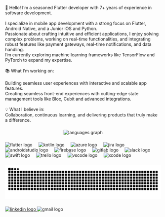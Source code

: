 <p align="left">👋 Hello! I’m a seasoned Flutter developer with 7+ years of experience in software development.<br><br>    I specialize in mobile app development with a strong focus on Flutter, Android Native, and a Junior iOS and Python.<br>    Passionate about crafting intuitive and efficient applications, I enjoy solving complex problems, working on real-time functionalities, and integrating robust features like payment     gateways, real-time notifications, and data handling.<br>    I’m currently exploring machine learning frameworks like TensorFlow and PyTorch to expand my expertise.<br><br>📚 What I’m working on:<br><br>    Building seamless user experiences with interactive and scalable app features.<br>    Creating seamless front-end experiences with cutting-edge state management tools like Bloc, Cubit and advanced integrations.<br><br>💡 What I believe in:<br>Collaboration, continuous learning, and delivering products that truly make a difference.</p>

###

 <div align="center">
  <!-- <img src="https://github-readme-stats.vercel.app/api?username=ShaimaBaasher&hide_title=false&hide_rank=false&show_icons=true&include_all_commits=true&count_private=true&disable_animations=false&theme=dracula&locale=en&hide_border=false&order=1" height="150" alt="stats graph"  /> -->

  <img src="https://github-readme-stats.vercel.app/api/top-langs?username=ShaimaBaasher&locale=en&hide_title=false&layout=compact&card_width=320&langs_count=5&theme=dracula&hide_border=false&order=2" height="150" alt="languages graph"  />
</div> 

###

<div align="left">
  <img src="https://cdn.jsdelivr.net/gh/devicons/devicon/icons/flutter/flutter-original.svg" height="40" alt="flutter logo"  />
  <img width="12" />
  <img src="https://cdn.jsdelivr.net/gh/devicons/devicon/icons/kotlin/kotlin-original.svg" height="40" alt="kotlin logo"  />
  <img width="12" />
  <img src="https://cdn.jsdelivr.net/gh/devicons/devicon/icons/azure/azure-original.svg" height="40" alt="azure logo"  />
  <img width="12" />
  <img src="https://cdn.jsdelivr.net/gh/devicons/devicon/icons/jira/jira-original.svg" height="40" alt="jira logo"  />
  <img width="12" />
  <img src="https://cdn.jsdelivr.net/gh/devicons/devicon/icons/androidstudio/androidstudio-original.svg" height="40" alt="androidstudio logo"  />
  <img width="12" />
  <img src="https://cdn.jsdelivr.net/gh/devicons/devicon/icons/firebase/firebase-plain.svg" height="40" alt="firebase logo"  />
  <img width="12" />
  <img src="https://cdn.jsdelivr.net/gh/devicons/devicon/icons/gitlab/gitlab-original.svg" height="40" alt="gitlab logo"  />
  <img width="12" />
  <img src="https://cdn.jsdelivr.net/gh/devicons/devicon/icons/slack/slack-original.svg" height="40" alt="slack logo"  />
  <img width="12" />
  <img src="https://cdn.jsdelivr.net/gh/devicons/devicon/icons/swift/swift-original.svg" height="40" alt="swift logo"  />
  <img width="12" />
  <img src="https://cdn.jsdelivr.net/gh/devicons/devicon/icons/trello/trello-plain.svg" height="40" alt="trello logo"  />
  <img width="12" />
  <img src="https://cdn.jsdelivr.net/gh/devicons/devicon/icons/vscode/vscode-original.svg" height="40" alt="vscode logo"  />
  <img width="12" />
  <img src="https://cdn.jsdelivr.net/gh/devicons/devicon/icons/xcode/xcode-original.svg" height="40" alt="xcode logo"  />
</div>

###

<img src="https://raw.githubusercontent.com/ShaimaBaasher/ShaimaBaasher/output/snake.svg" alt="Snake animation" />

###

<div align="left">
  <!-- LinkedIn icon links to your LinkedIn page -->
  <a href="https://www.linkedin.com/in/shaimabaasher/" target="_blank">
    <img src="https://raw.githubusercontent.com/maurodesouza/profile-readme-generator/master/src/assets/icons/social/linkedin/default.svg" width="52" height="40" alt="linkedin logo" />
  </a>
  <!-- Gmail icon copies email to clipboard -->
  <img src="https://raw.githubusercontent.com/maurodesouza/profile-readme-generator/master/src/assets/icons/social/gmail/default.svg" width="52" height="40" alt="gmail logo" style="cursor: pointer;" onclick="copyEmail()" />
  </div>

<script>
  function copyEmail() {
    const email = "shaima.baasher@gmail.com"; // Replace with your email
    navigator.clipboard.writeText(email).then(() => {
      alert('Email copied to clipboard!');
    }).catch(err => {
      console.error('Failed to copy email: ', err);
    });
  }
</script>

###
